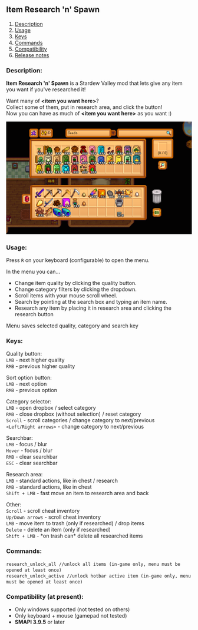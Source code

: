 ## Item Research 'n' Spawn

1. [Description](#description)
2. [Usage](#usage)
3. [Keys](#keys)
4. [Commands](#commands)
5. [Сompatibility](#compatibility--at-present--)
6. [Release notes](release-notes.md)

### Description:

**Item Research 'n' Spawn** is a Stardew Valley mod that lets give any item you want if you've researched it!

Want many of **\<item you want here>**?    
Collect some of them, put in research area, and click the button!    
Now you can have as much of **\<item you want here>** as you want :)

![](screenshot.png)

### Usage:
Press `R` on your keyboard (configurable) to open the menu.

In the menu you can...
+ Change item quality by clicking the quality button.
+ Change category filters by clicking the dropdown.
+ Scroll items with your mouse scroll wheel.
+ Search by pointing at the search box and typing an item name.
+ Research any item by placing it in research area and clicking the research button

Menu saves selected quality, category and search key

### Keys:
Quality button:   
`LMB` - next higher quality   
`RMB` - previous higher quality   

Sort option button:   
`LMB` - next option   
`RMB` - previous option

Category selector:   
`LMB` - open dropbox / select category    
`RMB` - close dropbox (without selection) / reset category   
`Scroll` - scroll categories / change category to next/previous   
`<Left/Right arrows>` - change category to next/previous

Searchbar:  
`LMB` - focus / blur    
`Hover` - focus / blur    
`RMB` - clear searchbar   
`ESC` - clear searchbar   

Research area:   
`LMB` - standard actions, like in chest / research    
`RMB` - standard actions, like in chest     
`Shift + LMB` - fast move an item to research area and back  

Other:   
`Scroll` - scroll cheat inventory   
`Up/Down arrows` - scroll cheat inventory   
`LMB` - move item to trash (only if researched) / drop items   
`Delete` - delete an item (only if researched)   
`Shift + LMB` - \*on trash can* delete all researched items

### Commands:
```
research_unlock_all //unlock all items (in-game only, menu must be opened at least once)   
research_unlock_active //unlock hotbar active item (in-game only, menu must be opened at least once)  
```

### Сompatibility (at present):
+ Only windows supported (not tested on others)
+ Only keyboard + mouse (gamepad not tested)
+ **SMAPI 3.9.5** or later
